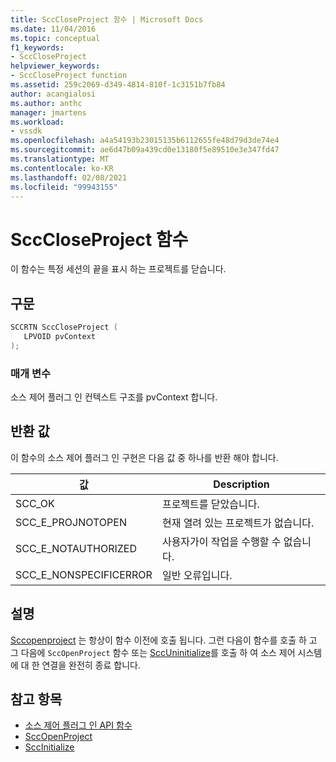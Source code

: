 ```yaml
---
title: SccCloseProject 함수 | Microsoft Docs
ms.date: 11/04/2016
ms.topic: conceptual
f1_keywords:
- SccCloseProject
helpviewer_keywords:
- SccCloseProject function
ms.assetid: 259c2069-d349-4814-810f-1c3151b7fb84
author: acangialosi
ms.author: anthc
manager: jmartens
ms.workload:
- vssdk
ms.openlocfilehash: a4a54193b23015135b6112655fe48d79d3de74e4
ms.sourcegitcommit: ae6d47b09a439cd0e13180f5e89510e3e347fd47
ms.translationtype: MT
ms.contentlocale: ko-KR
ms.lasthandoff: 02/08/2021
ms.locfileid: "99943155"
---
```

# <a name="scccloseproject-function"></a>SccCloseProject 함수
이 함수는 특정 세션의 끝을 표시 하는 프로젝트를 닫습니다.

## <a name="syntax"></a>구문

```cpp
SCCRTN SccCloseProject (
   LPVOID pvContext
);
```

### <a name="parameters"></a>매개 변수
 소스 제어 플러그 인 컨텍스트 구조를 pvContext 합니다.

## <a name="return-value"></a>반환 값
 이 함수의 소스 제어 플러그 인 구현은 다음 값 중 하나를 반환 해야 합니다.

|값|Description|
|-----------|-----------------|
|SCC_OK|프로젝트를 닫았습니다.|
|SCC_E_PROJNOTOPEN|현재 열려 있는 프로젝트가 없습니다.|
|SCC_E_NOTAUTHORIZED|사용자가이 작업을 수행할 수 없습니다.|
|SCC_E_NONSPECIFICERROR|일반 오류입니다.|

## <a name="remarks"></a>설명
 [Sccopenproject](../extensibility/sccopenproject-function.md) 는 항상이 함수 이전에 호출 됩니다. 그런 다음이 함수를 호출 하 고 그 다음에 `SccOpenProject` 함수 또는 [SccUninitialize](../extensibility/sccuninitialize-function.md)를 호출 하 여 소스 제어 시스템에 대 한 연결을 완전히 종료 합니다.

## <a name="see-also"></a>참고 항목
- [소스 제어 플러그 인 API 함수](../extensibility/source-control-plug-in-api-functions.md)
- [SccOpenProject](../extensibility/sccopenproject-function.md)
- [SccInitialize](../extensibility/sccinitialize-function.md)
